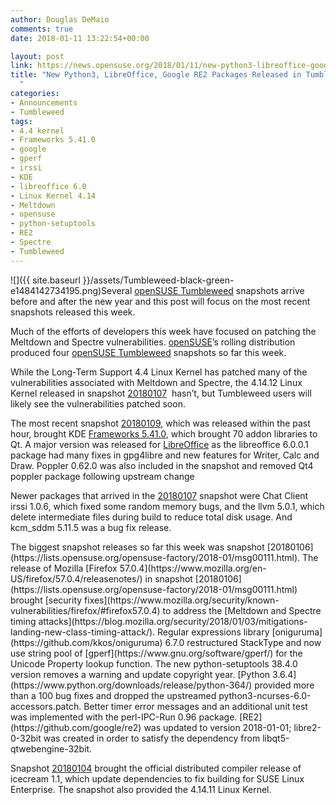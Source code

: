```yaml
---
author: Douglas DeMaio
comments: true
date: 2018-01-11 13:22:54+00:00

layout: post
link: https://news.opensuse.org/2018/01/11/new-python3-libreoffice-google-re2-packages-released-in-tumbleweed/
title: "New Python3, LibreOffice, Google RE2 Packages Released in Tumbleweed\
  "
categories:
- Announcements
- Tumbleweed
tags:
- 4.4 kernel
- Frameworks 5.41.0
- google
- gperf
- irssi
- KDE
- libreoffice 6.0
- Linux Kernel 4.14
- Meltdown
- opensuse
- python-setuptools
- RE2
- Spectre
- Tumbleweed
---
```

![]({{ site.baseurl }}/assets/Tumbleweed-black-green-e1484142734195.png)Several [openSUSE Tumbleweed](https://en.opensuse.org/Portal:Tumbleweed) snapshots arrive before and after the new year and this post will focus on the most recent snapshots released this week.

Much of the efforts of developers this week have focused on patching the Meltdown and Spectre vulnerabilities. [openSUSE](https://www.opensuse.org/)’s rolling distribution produced four [openSUSE Tumbleweed](https://en.opensuse.org/Portal:Tumbleweed) snapshots so far this week.

While the Long-Term Support 4.4 Linux Kernel has patched many of the vulnerabilities associated with Meltdown and Spectre, the 4.14.12 Linux Kernel released in snapshot [20180107](https://lists.opensuse.org/opensuse-factory/2018-01/msg00173.html)  hasn’t, but Tumbleweed users will likely see the vulnerabilities patched soon.

The most recent snapshot [20180109](https://lists.opensuse.org/opensuse-factory/2018-01/msg00206.html), which was released within the past hour, brought KDE [Frameworks 5.41.0](https://www.kde.org/announcements/kde-frameworks-5.41.0.php), which brought 70 addon libraries to Qt. A major version was released for [LibreOffice](https://www.libreoffice.org/) as the libreoffice 6.0.0.1 package had many fixes in gpg4libre and new features for Writer, Calc and Draw. Poppler 0.62.0 was also included in the snapshot and removed Qt4 poppler package following upstream change

Newer packages that arrived in the [20180107](https://lists.opensuse.org/opensuse-factory/2018-01/msg00173.html) snapshot were Chat Client irssi 1.0.6, which fixed some random memory bugs, and the llvm 5.0.1, which delete intermediate files during build to reduce total disk usage. And kcm_sddm 5.11.5 was a bug fix release.

<!-- more -->The biggest snapshot releases so far this week was snapshot [20180106](https://lists.opensuse.org/opensuse-factory/2018-01/msg00111.html). The release of Mozilla [Firefox 57.0.4](https://www.mozilla.org/en-US/firefox/57.0.4/releasenotes/) in snapshot [20180106](https://lists.opensuse.org/opensuse-factory/2018-01/msg00111.html) brought [security fixes](https://www.mozilla.org/security/known-vulnerabilities/firefox/#firefox57.0.4) to address the [Meltdown and Spectre timing attacks](https://blog.mozilla.org/security/2018/01/03/mitigations-landing-new-class-timing-attack/). Regular expressions library [oniguruma](https://github.com/kkos/oniguruma) 6.7.0 restructured StackType and now use string pool of [gperf](https://www.gnu.org/software/gperf/) for the Unicode Property lookup function. The new python-setuptools 38.4.0 version removes a warning and update copyright year. [Python 3.6.4](https://www.python.org/downloads/release/python-364/) provided more than a 100 bug fixes and dropped the upstreamed python3-ncurses-6.0-accessors.patch. Better timer error messages and an additional unit test was implemented with the perl-IPC-Run 0.96 package. [RE2](https://github.com/google/re2) was updated to version 2018-01-01; libre2-0-32bit was created in order to satisfy the dependency from libqt5-qtwebengine-32bit.

Snapshot [20180104](https://lists.opensuse.org/opensuse-factory/2018-01/msg00090.html) brought the official distributed compiler release of icecream 1.1, which update dependencies to fix building for SUSE Linux Enterprise. The snapshot also provided the 4.14.11 Linux Kernel.		
